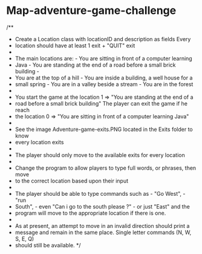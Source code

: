 # Map-adventure-game-challenge

/**
 * Create a Location class with locationID and description as fields Every
 * location should have at least 1 exit + "QUIT" exit
 * 
 * The main locations are: - You are sitting in front of a computer learning
 * Java - You are standing at the end of a road before a small brick building -
 * You are at the top of a hill - You are inside a building, a well house for a
 * small spring - You are in a valley beside a stream - You are in the forest
 * 
 * You start the game at the location 1 => "You are standing at the end of a
 * road before a small brick building" The player can exit the game if he reach
 * the location 0 => "You are sitting in front of a computer learning Java"
 * 
 * See the image Adventure-game-exits.PNG located in the Exits folder to know
 * every location exits
 * 
 * The player should only move to the available exits for every location
 * 
 * Change the program to allow players to type full words, or phrases, then move
 * to the correct location based upon their input
 * 
 * The player should be able to type commands such as - "Go West", - "run
 * South", - even "Can i go to the south please ?" - or just "East" and the
 * program will move to the appropriate location if there is one.
 * 
 * As at present, an attempt to move in an invalid direction should print a
 * message and remain in the same place. Single letter commands (N, W, S, E, Q)
 * should still be available.
 */
